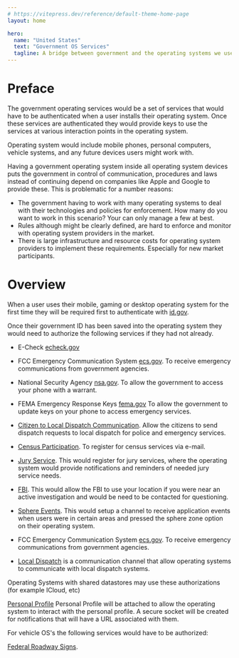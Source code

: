 ```yaml
---
# https://vitepress.dev/reference/default-theme-home-page
layout: home

hero:
  name: "United States"
  text: "Government OS Services"
  tagline: A bridge between government and the operating systems we use today.
---
```


# Preface

The government operating services would be a set of services that would have to be authenticated when a user installs their operating system. Once these services are authenticated they would provide keys to use the services at various interaction points in the operating system.

Operating system would include mobile phones, personal computers, vehicle systems, and any future devices users might work with.

Having a government operating system inside all operating system devices puts the government in control of communication, procedures and laws instead of continuing depend on companies like Apple and Google to provide these. This is problematic for a number reasons:

- The government having to work with many operating systems to deal with their technologies and policies for enforcement. How many do you want to work in this scenario? Your can only manage a few at best.
- Rules although might be clearly defined, are hard to enforce and monitor with operating system providers in the market.
- There is large infrastructure and resource costs for operating system providers to implement these requirements. Especially for new market participants.

# Overview

When a user uses their mobile, gaming or desktop operating system for the first time they will be required first to authenticate with [id.gov](./id-gov).

Once their government ID has been saved into the operating system they would need to authorize the following services if they had not already.

- E-Check [echeck.gov](/e-check/)

- FCC Emergency Communication System [ecs.gov](/ecs-gov). To receive emergency communications from government agencies.

- National Security Agency [nsa.gov](/national-security-agency). To allow the government to access your phone with a warrant.

- FEMA Emergency Response Keys [fema.gov](/fema/)
  To allow the government to update keys on your phone to access emergency services.

- [Citizen to Local Dispatch Communication](/local-dispatch/). Allow the citizens to send dispatch requests to local dispatch for police and emergency services.

- [Census Participation](/e-census/). To register for census services via e-mail.

- [Jury Service](/jury-service/). This would register for jury services, where the operating system would provide notifications and reminders of needed jury service needs.

- [FBI](./fbi). This would allow the FBI to use your location if you were near an active investigation and would be need to be contacted for questioning.

- [Sphere Events](/sphere-events/). This would setup a channel to receive application events when users were in certain areas and pressed the sphere zone option on their operating system.

- FCC Emergency Communication System [ecs.gov](/ecs-gov). To receive emergency communications from government agencies.

- [Local Dispatch](./local-dispatch/) is a communication channel that allow operating systems to communicate with local dispatch systems.

Operating Systems with shared datastores may use these authorizations (for example ICloud, etc)

[Personal Profile](/grants/personal-profile/) Personal Profile will be attached to allow the operating system to interact with the personal profile. A secure socket will be created for notifications that will have a URL associated with them.

For vehicle OS's the following services would have to be authorized:

[Federal Roadway Signs](/federal-roadway-signs).
